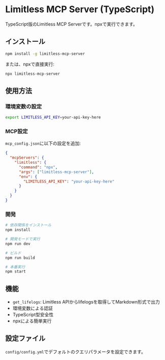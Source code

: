 # Limitless MCP Server (TypeScript)

TypeScript版のLimitless MCP Serverです。npxで実行できます。

## インストール

```bash
npm install -g limitless-mcp-server
```

または、npxで直接実行:

```bash
npx limitless-mcp-server
```

## 使用方法

### 環境変数の設定

```bash
export LIMITLESS_API_KEY=your-api-key-here
```

### MCP設定

`mcp_config.json`に以下の設定を追加:

```json
{
  "mcpServers": {
    "limitless": {
      "command": "npx",
      "args": ["limitless-mcp-server"],
      "env": {
        "LIMITLESS_API_KEY": "your-api-key-here"
      }
    }
  }
}
```

### 開発

```bash
# 依存関係をインストール
npm install

# 開発モードで実行
npm run dev

# ビルド
npm run build

# 本番実行
npm start
```

## 機能

- `get_lifelogs`: Limitless APIからlifelogsを取得してMarkdown形式で出力
- 環境変数による認証
- TypeScript型安全性
- npxによる簡単実行

## 設定ファイル

`config/config.yml`でデフォルトのクエリパラメータを設定できます。
